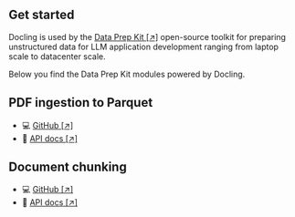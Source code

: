 ## Get started

Docling is used by the [Data Prep Kit \[↗\]](https://ibm.github.io/data-prep-kit/) open-source toolkit for preparing unstructured data for LLM application development ranging from laptop scale to datacenter scale.

Below you find the Data Prep Kit modules powered by Docling.

## PDF ingestion to Parquet
- 💻 [GitHub \[↗\]](https://github.com/IBM/data-prep-kit/tree/dev/transforms/language/pdf2parquet)
- 📖 [API docs \[↗\]](https://ibm.github.io/data-prep-kit/transforms/language/pdf2parquet/python/)

## Document chunking
- 💻 [GitHub \[↗\]](https://github.com/IBM/data-prep-kit/tree/dev/transforms/language/doc_chunk)
- 📖 [API docs \[↗\]](https://ibm.github.io/data-prep-kit/transforms/language/doc_chunk/python/)
